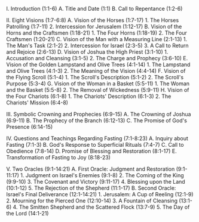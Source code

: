 I. Introduction (1:1-6)
   A. Title and Date (1:1) 
   B. Call to Repentance (1:2-6)

II. Eight Visions (1:7-6:8)
   A. Vision of the Horses (1:7-17)
      1. The Horses Patrolling (1:7-11)
      2. Intercession for Jerusalem (1:12-17)
   B. Vision of the Horns and the Craftsmen (1:18-21)
      1. The Four Horns (1:18-19)
      2. The Four Craftsmen (1:20-21)
   C. Vision of the Man with a Measuring Line (2:1-13)
      1. The Man's Task (2:1-2)
      2. Intercession for Israel (2:3-5)
      3. A Call to Return and Rejoice (2:6-13)
   D. Vision of Joshua the High Priest (3:1-10)
      1. Accusation and Cleansing (3:1-5)
      2. The Charge and Prophecy (3:6-10)
   E. Vision of the Golden Lampstand and Olive Trees (4:1-14)
      1. The Lampstand and Olive Trees (4:1-3)
      2. The Meaning of the Vision (4:4-14)
   F. Vision of the Flying Scroll (5:1-4)
      1. The Scroll's Description (5:1-2)
      2. The Scroll's Purpose (5:3-4)
   G. Vision of the Woman in a Basket (5:5-11)
      1. The Woman and the Basket (5:5-8)
      2. The Removal of Wickedness (5:9-11)
   H. Vision of the Four Chariots (6:1-8)
      1. The Chariots' Description (6:1-3)
      2. The Chariots' Mission (6:4-8)

III. Symbolic Crowning and Prophecies (6:9-15)
    A. The Crowning of Joshua (6:9-11)
    B. The Prophecy of the Branch (6:12-13)
    C. The Promise of God's Presence (6:14-15)

IV. Questions and Teachings Regarding Fasting (7:1-8:23)
    A. Inquiry about Fasting (7:1-3)
    B. God's Response to Superficial Rituals (7:4-7)
    C. Call to Obedience (7:8-14)
    D. Promise of Blessing and Restoration (8:1-17)
    E. Transformation of Fasting to Joy (8:18-23)

V. Two Oracles (9:1-14:21)
   A. First Oracle: Judgment and Restoration (9:1-11:17)
      1. Judgment on Israel's Enemies (9:1-8)
      2. The Coming of the King (9:9-10)
      3. The Covenant and Victory (9:11-17)
      4. Blessing upon the Land (10:1-12)
      5. The Rejection of the Shepherd (11:1-17)
   B. Second Oracle: Israel's Final Deliverance (12:1-14:21)
      1. Jerusalem: A Cup of Reeling (12:1-9)
      2. Mourning for the Pierced One (12:10-14)
      3. A Fountain of Cleansing (13:1-6)
      4. The Smitten Shepherd and the Scattered Flock (13:7-9)
      5. The Day of the Lord (14:1-21)